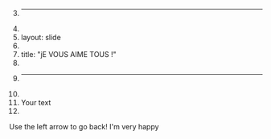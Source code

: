 3.	---
4.	
5.	layout: slide
6.	
7.	title: "jE VOUS AIME TOUS !"
8.	
9.	---
10.	
11.	Your text
12.	
Use the left arrow to go back!
I'm very happy

